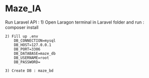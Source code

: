 # Maze_IA

Run Laravel API :
	1) Open Laragon terminal in Laravel folder and run : 
		composer install

	2) Fill up .env
		DB_CONNECTION=mysql
		DB_HOST=127.0.0.1
		DB_PORT=3306
		DB_DATABASE=maze_db
		DB_USERNAME=root
		DB_PASSWORD=

	3) Create DB : maze_bd